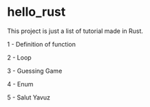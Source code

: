 # hello_rust
This project is just a list of tutorial made in Rust.

1 - Definition of function

2 - Loop 

3 - Guessing Game

4 - Enum

5 - Salut Yavuz